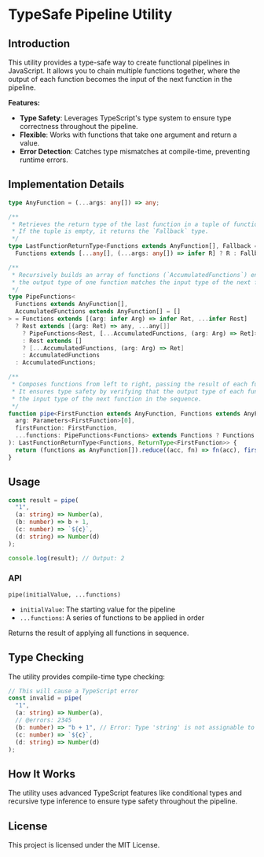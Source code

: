 # TypeSafe Pipeline Utility

## Introduction

This utility provides a type-safe way to create functional pipelines in JavaScript. It allows you to chain multiple functions together, where the output of each function becomes the input of the next function in the pipeline.

**Features:**
- **Type Safety**: Leverages TypeScript's type system to ensure type correctness throughout the pipeline.
- **Flexible**: Works with functions that take one argument and return a value.
- **Error Detection**: Catches type mismatches at compile-time, preventing runtime errors.

## Implementation Details

```ts
type AnyFunction = (...args: any[]) => any;

/**
 * Retrieves the return type of the last function in a tuple of functions.
 * If the tuple is empty, it returns the `Fallback` type.
 */
type LastFunctionReturnType<Functions extends AnyFunction[], Fallback = never> =
  Functions extends [...any[], (...args: any[]) => infer R] ? R : Fallback;

/**
 * Recursively builds an array of functions (`AccumulatedFunctions`) ensuring that
 * the output type of one function matches the input type of the next function.
 */
type PipeFunctions<
  Functions extends AnyFunction[],
  AccumulatedFunctions extends AnyFunction[] = []
> = Functions extends [(arg: infer Arg) => infer Ret, ...infer Rest]
  ? Rest extends [(arg: Ret) => any, ...any[]]
    ? PipeFunctions<Rest, [...AccumulatedFunctions, (arg: Arg) => Ret]>
    : Rest extends []
    ? [...AccumulatedFunctions, (arg: Arg) => Ret]
    : AccumulatedFunctions
  : AccumulatedFunctions;

/**
 * Composes functions from left to right, passing the result of each function to the next.
 * It ensures type safety by verifying that the output type of each function matches
 * the input type of the next function in the sequence.
 */
function pipe<FirstFunction extends AnyFunction, Functions extends AnyFunction[]>(
  arg: Parameters<FirstFunction>[0],
  firstFunction: FirstFunction,
  ...functions: PipeFunctions<Functions> extends Functions ? Functions : PipeFunctions<Functions>
): LastFunctionReturnType<Functions, ReturnType<FirstFunction>> {
  return (functions as AnyFunction[]).reduce((acc, fn) => fn(acc), firstFunction(arg));
}
```

## Usage

```ts
const result = pipe(
  "1",
  (a: string) => Number(a),
  (b: number) => b + 1,
  (c: number) => `${c}`,
  (d: string) => Number(d)
);

console.log(result); // Output: 2
```

### API

`pipe(initialValue, ...functions)`

- `initialValue`: The starting value for the pipeline
- `...functions`: A series of functions to be applied in order

Returns the result of applying all functions in sequence.

## Type Checking

The utility provides compile-time type checking:

```ts
// This will cause a TypeScript error
const invalid = pipe(
  "1",
  (a: string) => Number(a),
  // @errors: 2345
  (b: number) => "b + 1", // Error: Type 'string' is not assignable to type 'number'
  (c: number) => `${c}`,
  (d: string) => Number(d)
);
```

## How It Works

The utility uses advanced TypeScript features like conditional types and recursive type inference to ensure type safety throughout the pipeline.

## License

This project is licensed under the MIT License.

